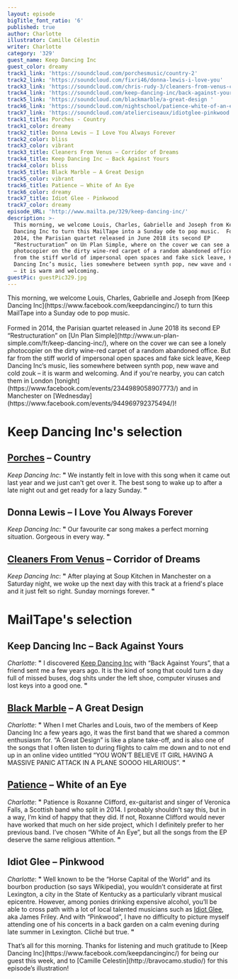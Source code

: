 ```yaml
---
layout: episode
bigTitle_font_ratio: '6'
published: true
author: Charlotte
illustrator: Camille Célestin
writer: Charlotte
category: '329'
guest_name: Keep Dancing Inc
guest_color: dreamy
track1_link: 'https://soundcloud.com/porchesmusic/country-2'
track2_link: 'https://soundcloud.com/fixri46/donna-lewis-i-love-you'
track3_link: 'https://soundcloud.com/chris-rudy-3/cleaners-from-venus-corridor-of-dreams'
track4_link: 'https://soundcloud.com/keep-dancing-inc/back-against-yours-2'
track5_link: 'https://soundcloud.com/blackmarble/a-great-design '
track6_link: 'https://soundcloud.com/nightschool/patience-white-of-an-eye-lssn056'
track7_link: 'https://soundcloud.com/atelierciseaux/idiotglee-pinkwood'
track1_title: Porches - Country
track1_color: dreamy
track2_title: Donna Lewis – I Love You Always Forever
track2_color: bliss
track3_color: vibrant
track3_title: Cleaners From Venus – Corridor of Dreams
track4_title: Keep Dancing Inc – Back Against Yours
track4_color: bliss
track5_title: Black Marble – A Great Design
track5_color: vibrant
track6_title: Patience – White of An Eye
track6_color: dreamy
track7_title: Idiot Glee - Pinkwood
track7_color: dreamy
episode_URL: 'http://www.mailta.pe/329/keep-dancing-inc/'
description: >-
  This morning, we welcome Louis, Charles, Gabrielle and Joseph from Keep
  Dancing Inc to turn this MailTape into a Sunday ode to pop music.  Formed in
  2014, the Parisian quartet released in June 2018 its second EP
  “Restructuration” on Un Plan Simple, where on the cover we can see a lonely
  photocopier on the dirty wine-red carpet of a random abandoned office. But far
  from the stiff world of impersonal open spaces and fake sick leave, Keep
  Dancing Inc’s music, lies somewhere between synth pop, new wave and cold zouk
  – it is warm and welcoming.
guestPic: guestPic329.jpg
---
```

<p id="introduction">This morning, we welcome Louis, Charles, Gabrielle and Joseph from [Keep Dancing Inc](https://www.facebook.com/keepdancinginc/) to turn this MailTape into a Sunday ode to pop music.
<br><br>
Formed in 2014, the Parisian quartet released in June 2018 its second EP “Restructuration” on [Un Plan Simple](http://www.un-plan-simple.com/fr/keep-dancing-inc/), where on the cover we can see a lonely photocopier on the dirty wine-red carpet of a random abandoned office. But far from the stiff world of impersonal open spaces and fake sick leave, Keep Dancing Inc’s music, lies somewhere between synth pop, new wave and cold zouk – it is warm and welcoming.
And if you're nearby, you can catch them in London [tonight](https://www.facebook.com/events/2344989058907773/) and in Manchester on [Wednesday](https://www.facebook.com/events/944969792375494/)!</p>


# Keep Dancing Inc's selection

## [Porches](https://porchesmusic.bandcamp.com/) – Country
_Keep Dancing Inc_: **"** We instantly felt in love with this song when it came out last year and we just can't get over it. The best song to wake up to after a late night out and get ready for a lazy Sunday. **"**

## Donna Lewis – I Love You Always Forever
_Keep Dancing Inc_: **"** Our favourite car song makes a perfect morning situation. Gorgeous in every way. **"**

## [Cleaners From Venus](https://thecleanersfromvenus.bandcamp.com/) – Corridor of Dreams
_Keep Dancing Inc_: **"** After playing at Soup Kitchen in Manchester on a Saturday night, we woke up the next day with this track at a friend's place and it just felt so right. Sunday mornings forever. **"**


# MailTape's selection

## Keep Dancing Inc – Back Against Yours
_Charlotte_: **"** I discovered [Keep Dancing Inc](https://www.facebook.com/keepdancinginc/) with “Back Against Yours”, that a friend sent me a few years ago. It is the kind of song that could turn a day full of missed buses, dog shits under the left shoe, computer viruses and lost keys into a good one. **"**

## [Black Marble](https://blackmarble.bandcamp.com/) – A Great Design
_Charlotte_: **"** When I met Charles and Louis, two of the members of Keep Dancing Inc a few years ago, it was the first band that we shared a common enthusiasm for. “A Great Design” is like a plane take-off, and is also one of the songs that I often listen to during flights to calm me down and to not end up in an online video untitled “YOU WON’T BELIEVE IT GIRL HAVING A MASSIVE PANIC ATTACK IN A PLANE SOOOO HILARIOUS”. **"**

## [Patience](https://patienceisavirtue.bandcamp.com/) – White of an Eye
_Charlotte_: **"** Patience is Roxanne Clifford, ex-guitarist and singer of Veronica Falls, a Scottish band who split in 2014. I probably shouldn’t say this, but in a way, I’m kind of happy that they did. If not, Roxanne Clifford would never have worked that much on her side project, which I definitely prefer to her previous band. I’ve chosen “White of An Eye”, but all the songs from the EP deserve the same religious attention. **"**

## Idiot Glee – Pinkwood
_Charlotte_: **"** Well known to be the “Horse Capital of the World” and its bourbon production (so says Wikipedia), you wouldn’t considerate at first Lexington, a city in the State of Kentucky as a particularly vibrant musical epicentre. However, among ponies drinking expensive alcohol, you’ll be able to cross path with a lot of local talented musicians such as [Idiot Glee](https://idiotglee.bandcamp.com/), aka James Friley. And with “Pinkwood”, I have no difficulty to picture myself attending one of his concerts in a back garden on a calm evening during late summer in Lexington. Cliché but true. **"**


<p id="outroduction">That’s all for this morning. Thanks for listening and much gratitude to [Keep Dancing Inc](https://www.facebook.com/keepdancinginc/) for being our guest this week, and to [Camille Celestin](http://bravocamo.studio/) for this episode’s illustration!</p>
